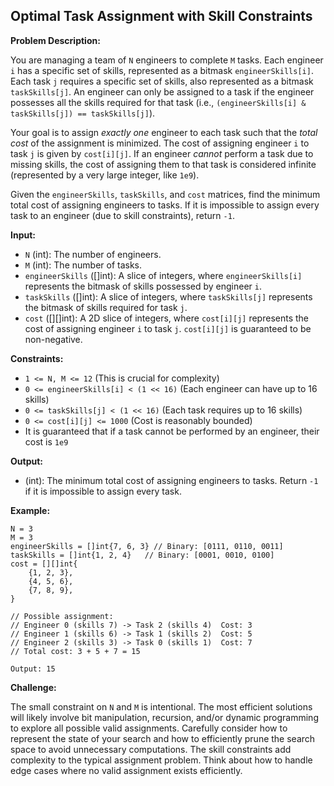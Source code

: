 ## Optimal Task Assignment with Skill Constraints

**Problem Description:**

You are managing a team of `N` engineers to complete `M` tasks. Each engineer `i` has a specific set of skills, represented as a bitmask `engineerSkills[i]`. Each task `j` requires a specific set of skills, also represented as a bitmask `taskSkills[j]`. An engineer can only be assigned to a task if the engineer possesses all the skills required for that task (i.e., `(engineerSkills[i] & taskSkills[j]) == taskSkills[j]`).

Your goal is to assign *exactly one* engineer to each task such that the *total cost* of the assignment is minimized. The cost of assigning engineer `i` to task `j` is given by `cost[i][j]`. If an engineer *cannot* perform a task due to missing skills, the cost of assigning them to that task is considered infinite (represented by a very large integer, like `1e9`).

Given the `engineerSkills`, `taskSkills`, and `cost` matrices, find the minimum total cost of assigning engineers to tasks. If it is impossible to assign every task to an engineer (due to skill constraints), return `-1`.

**Input:**

*   `N` (int): The number of engineers.
*   `M` (int): The number of tasks.
*   `engineerSkills` ([]int): A slice of integers, where `engineerSkills[i]` represents the bitmask of skills possessed by engineer `i`.
*   `taskSkills` ([]int): A slice of integers, where `taskSkills[j]` represents the bitmask of skills required for task `j`.
*   `cost` ([][]int): A 2D slice of integers, where `cost[i][j]` represents the cost of assigning engineer `i` to task `j`. `cost[i][j]` is guaranteed to be non-negative.

**Constraints:**

*   `1 <= N, M <= 12` (This is crucial for complexity)
*   `0 <= engineerSkills[i] < (1 << 16)` (Each engineer can have up to 16 skills)
*   `0 <= taskSkills[j] < (1 << 16)` (Each task requires up to 16 skills)
*   `0 <= cost[i][j] <= 1000` (Cost is reasonably bounded)
*   It is guaranteed that if a task cannot be performed by an engineer, their cost is `1e9`

**Output:**

*   (int): The minimum total cost of assigning engineers to tasks. Return `-1` if it is impossible to assign every task.

**Example:**

```
N = 3
M = 3
engineerSkills = []int{7, 6, 3} // Binary: [0111, 0110, 0011]
taskSkills = []int{1, 2, 4}   // Binary: [0001, 0010, 0100]
cost = [][]int{
    {1, 2, 3},
    {4, 5, 6},
    {7, 8, 9},
}

// Possible assignment:
// Engineer 0 (skills 7) -> Task 2 (skills 4)  Cost: 3
// Engineer 1 (skills 6) -> Task 1 (skills 2)  Cost: 5
// Engineer 2 (skills 3) -> Task 0 (skills 1)  Cost: 7
// Total cost: 3 + 5 + 7 = 15

Output: 15
```

**Challenge:**

The small constraint on `N` and `M` is intentional.  The most efficient solutions will likely involve bit manipulation, recursion, and/or dynamic programming to explore all possible valid assignments.  Carefully consider how to represent the state of your search and how to efficiently prune the search space to avoid unnecessary computations. The skill constraints add complexity to the typical assignment problem. Think about how to handle edge cases where no valid assignment exists efficiently.
